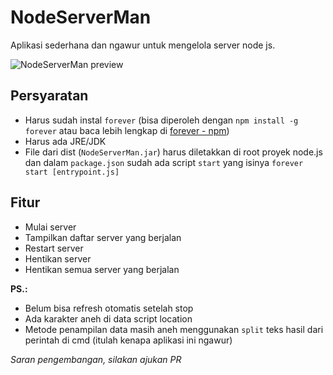 # NodeServerMan 
Aplikasi sederhana dan ngawur untuk mengelola server node js.

![NodeServerMan preview](https://i.ibb.co/DbJBLrG/anydesk00000.png)

## Persyaratan
- Harus sudah instal `forever` (bisa diperoleh dengan `npm install -g forever` atau baca lebih lengkap di [forever - npm](https://www.npmjs.com/package/forever))
- Harus ada JRE/JDK
- File dari dist (`NodeServerMan.jar`) harus diletakkan di root proyek node.js dan dalam `package.json` sudah ada script `start` yang isinya `forever start [entrypoint.js]`

## Fitur
- Mulai server
- Tampilkan daftar server yang berjalan
- Restart server
- Hentikan server
- Hentikan semua server yang berjalan

**PS.:**
- Belum bisa refresh otomatis setelah stop
- Ada karakter aneh di data script location
- Metode penampilan data masih aneh menggunakan `split` teks hasil dari perintah di cmd (itulah kenapa aplikasi ini ngawur)

*Saran pengembangan, silakan ajukan PR*
